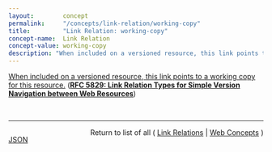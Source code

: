 ```yaml
---
layout:        concept
permalink:     "/concepts/link-relation/working-copy"
title:         "Link Relation: working-copy"
concept-name:  Link Relation
concept-value: working-copy
description: "When included on a versioned resource, this link points to a working copy for this resource."
---
```


[When included on a versioned resource, this link points to a working copy for this resource.](https://datatracker.ietf.org/doc/html/rfc5829#section-3.3 "Read documentation for Link Relation &#34;working-copy&#34;") (**[RFC 5829: Link Relation Types for Simple Version Navigation between Web Resources](/specs/IETF/RFC/5829 "This specification defines a set of link relation types that may be used on Web resources for navigation between a resource and other resources related to version control, such as past versions and working copies.")**)

<br/>
<hr/>

<p style="float : left"><a href="./working-copy.json" title="JSON representing this particular Web Concept value">JSON</a></p>
<p style="text-align: right">Return to list of all ( <a href="../link-relation/">Link Relations</a> | <a href="../">Web Concepts</a> )</p>
